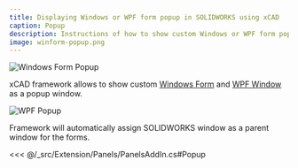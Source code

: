 ```yaml
---
title: Displaying Windows or WPF form popup in SOLIDWORKS using xCAD
caption: Popup
description: Instructions of how to show custom Windows or WPF form popup in SOLIDWORKS using xCAD framework
image: winform-popup.png
---
```

![Windows Form Popup](winform-popup.png)

xCAD framework allows to show custom [Windows Form](https://docs.microsoft.com/en-us/dotnet/api/system.windows.forms.form) and [WPF Window](https://docs.microsoft.com/en-us/dotnet/api/system.windows.window) as a popup window.

![WPF Popup](wpf-popup.png)

Framework will automatically assign SOLIDWORKS window as a parent window for the forms.

<<< @/_src/Extension/Panels/PanelsAddIn.cs#Popup